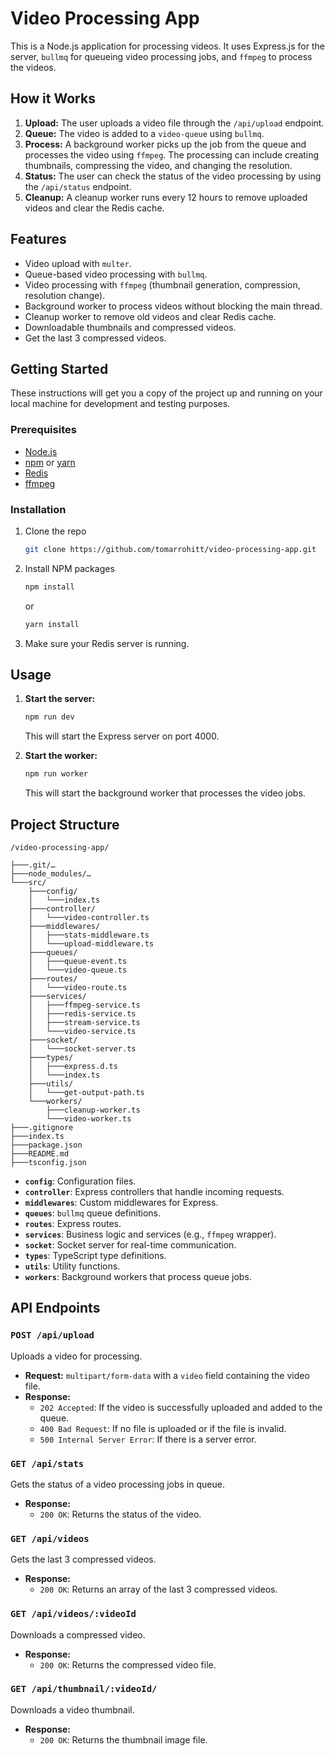 # Video Processing App

This is a Node.js application for processing videos. It uses Express.js for the server, `bullmq` for queueing video processing jobs, and `ffmpeg` to process the videos.

## How it Works

1.  **Upload:** The user uploads a video file through the `/api/upload` endpoint.
2.  **Queue:** The video is added to a `video-queue` using `bullmq`.
3.  **Process:** A background worker picks up the job from the queue and processes the video using `ffmpeg`. The processing can include creating thumbnails, compressing the video, and changing the resolution.
4.  **Status:** The user can check the status of the video processing by using the `/api/status` endpoint.
5.  **Cleanup:** A cleanup worker runs every 12 hours to remove uploaded videos and clear the Redis cache.

## Features

- Video upload with `multer`.
- Queue-based video processing with `bullmq`.
- Video processing with `ffmpeg` (thumbnail generation, compression, resolution change).
- Background worker to process videos without blocking the main thread.
- Cleanup worker to remove old videos and clear Redis cache.
- Downloadable thumbnails and compressed videos.
- Get the last 3 compressed videos.

## Getting Started

These instructions will get you a copy of the project up and running on your local machine for development and testing purposes.

### Prerequisites

- [Node.js](https://nodejs.org/)
- [npm](https://www.npmjs.com/) or [yarn](https://yarnpkg.com/)
- [Redis](https://redis.io/)
- [ffmpeg](https://ffmpeg.org/)

### Installation

1.  Clone the repo
    ```sh
    git clone https://github.com/tomarrohitt/video-processing-app.git
    ```
2.  Install NPM packages
    ```sh
    npm install
    ```
    or
    ```sh
    yarn install
    ```
3.  Make sure your Redis server is running.

## Usage

1.  **Start the server:**

    ```sh
    npm run dev
    ```

    This will start the Express server on port 4000.

2.  **Start the worker:**
    ```sh
    npm run worker
    ```
    This will start the background worker that processes the video jobs.

## Project Structure

```
/video-processing-app/

├───.git/…
├───node_modules/…
└───src/
    ├───config/
    │   └───index.ts
    ├───controller/
    │   └───video-controller.ts
    ├───middlewares/
    │   ├───stats-middleware.ts
    │   └───upload-middleware.ts
    ├───queues/
    │   ├───queue-event.ts
    │   └───video-queue.ts
    ├───routes/
    │   └───video-route.ts
    ├───services/
    │   ├───ffmpeg-service.ts
    │   ├───redis-service.ts
    │   ├───stream-service.ts
    │   └───video-service.ts
    ├───socket/
    │   └───socket-server.ts
    ├───types/
    │   ├───express.d.ts
    │   └───index.ts
    ├───utils/
    │   └───get-output-path.ts
    └───workers/
        ├───cleanup-worker.ts
        └───video-worker.ts
├───.gitignore
├───index.ts
├───package.json
├───README.md
├───tsconfig.json
```

- **`config`**: Configuration files.
- **`controller`**: Express controllers that handle incoming requests.
- **`middlewares`**: Custom middlewares for Express.
- **`queues`**: `bullmq` queue definitions.
- **`routes`**: Express routes.
- **`services`**: Business logic and services (e.g., `ffmpeg` wrapper).
- **`socket`**: Socket server for real-time communication.
- **`types`**: TypeScript type definitions.
- **`utils`**: Utility functions.
- **`workers`**: Background workers that process queue jobs.

## API Endpoints

### `POST /api/upload`

Uploads a video for processing.

- **Request:** `multipart/form-data` with a `video` field containing the video file.
- **Response:**
  - `202 Accepted`: If the video is successfully uploaded and added to the queue.
  - `400 Bad Request`: If no file is uploaded or if the file is invalid.
  - `500 Internal Server Error`: If there is a server error.

### `GET /api/stats`

Gets the status of a video processing jobs in queue.

- **Response:**
  - `200 OK`: Returns the status of the video.

### `GET /api/videos`

Gets the last 3 compressed videos.

- **Response:**
  - `200 OK`: Returns an array of the last 3 compressed videos.

### `GET /api/videos/:videoId`

Downloads a compressed video.

- **Response:**
  - `200 OK`: Returns the compressed video file.

### `GET /api/thumbnail/:videoId/`

Downloads a video thumbnail.

- **Response:**
  - `200 OK`: Returns the thumbnail image file.

